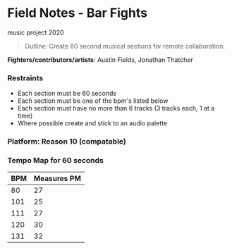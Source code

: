 # Field Notes - Bar Fights
music project 2020

>  Outline: Create 60 second musical sections for remote collaboration.

**Fighters/contributors/artists**: Austin Fields, Jonathan Thatcher

### Restraints

* Each section must be 60 seconds
* Each section must be one of the bpm's listed below
* Each section must have no more than 6 tracks (3 tracks each, 1 at a time)
* Where possible create and stick to an audio palette

### Platform: Reason 10 (compatable)

### Tempo Map for 60 seconds

BPM | Measures PM
-|-
80 | 27
101 | 25
111 | 27
120 | 30
131 | 32

